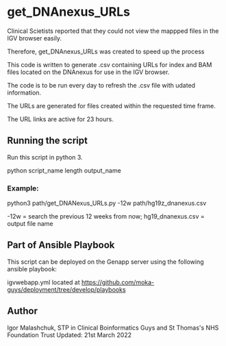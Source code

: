# get_DNAnexus_URLs


Clinical Scietists reported that they could not view the mappped files in the IGV browser easily. 

Therefore, get\_DNAnexus\_URLs was created to speed up the process

This code is written to generate .csv containing URLs for index and BAM files located on the DNAnexus for use in the IGV browser. 

The code is to be run every day to refresh the .csv file with udated information. 

The URLs are generated for files created within the requested time frame.

The URL links are active for 23 hours.

## Running the script

Run this script in python 3. 

python script\_name length output\_name

### Example:

python3 path/get\_DNANexus\_URLs.py -12w path/hg19z_dnanexus.csv

-12w = search the previous 12 weeks from now;
hg19_dnanexus.csv = output file name

## Part of Ansible Playbook

This script can be deployed on the Genapp server using the following ansible playbook:

igvwebapp.yml located at https://github.com/moka-guys/deployment/tree/develop/playbooks

## Author
Igor Malashchuk, 
STP in Clinical Boinformatics
Guys and St Thomas's NHS Foundation Trust
Updated: 21st March 2022 
